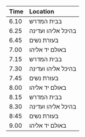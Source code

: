 | Time | Location              |
| :--- | :-------------------- |
| 6.10 | בבית המדרש           |
| 6.25 | בהיכל אליהו ועדינה   |
| 6.45 | בעזרת נשים           |
| 7.00 | באולם יד אליהו        |
| 7.15 | בבית המדרש           |
| 7.30 | בהיכל אליהו ועדינה   |
| 7.45 | בעזרת נשים           |
| 8.00 | באולם יד אליהו        |
| 8.15 | בבית המדרש           |
| 8.30 | בהיכל אליהו ועדינה   |
| 8:45 | בעזרת נשים           |
| 9.00 | באולם יד אליהו        |